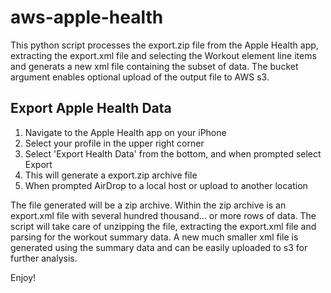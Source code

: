 # aws-apple-health
This python script processes the export.zip file from the Apple Health app, extracting the export.xml file and selecting the Workout element line items and generats a new xml file containing the subset of data.  The bucket argument enables optional upload of the output file to AWS s3. 

## Export Apple Health Data
1. Navigate to the Apple Health app on your iPhone
2. Select your profile in the upper right corner
3. Select 'Export Health Data' from the bottom, and when prompted select Export
4. This will generate a export.zip archive file
4. When prompted AirDrop to a local host or upload to another location

The file generated will be a zip archive. Within the zip archive is an export.xml file with several hundred thousand... or more rows of data.  The script will take care of unzipping the file, extracting the export.xml file and parsing for the workout summary data.  A new much smaller xml file is generated using the summary data and can be easily uploaded to s3 for further analysis.

Enjoy!
